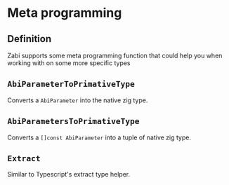# Meta programming

## Definition

Zabi supports some meta programming function that could help you when working with on some more specific types

## `AbiParameterToPrimativeType`

Converts a `AbiParameter` into the native zig type.

## `AbiParametersToPrimativeType`

Converts a `[]const AbiParameter` into a tuple of native zig type.

## `Extract`

Similar to Typescript's extract type helper.
